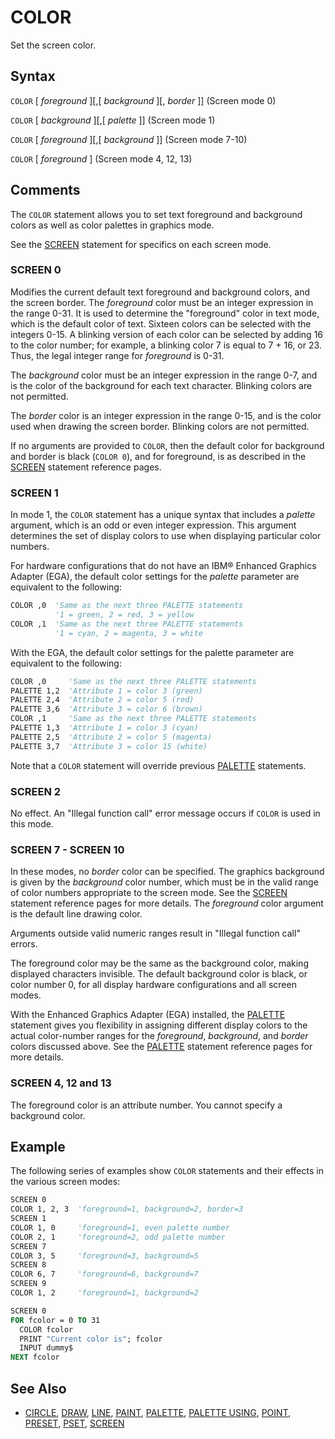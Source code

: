# COLOR

Set the screen color.

## Syntax

`COLOR` [ *foreground* ][,[ *background* ][, *border* ]]
  (Screen mode 0)

`COLOR` [ *background* ][,[ *palette* ]]
  (Screen mode 1)

`COLOR` [ *foreground* ][,[ *background* ]]
  (Screen mode 7-10)

`COLOR` [ *foreground* ]
  (Screen mode 4, 12, 13)

## Comments

The `COLOR` statement allows you to set text foreground and background colors as well as color palettes in graphics mode.

See the [SCREEN](SCREEN) statement for specifics on each screen mode.

### SCREEN 0

Modifies the current default text foreground and background colors, and the screen border. The *foreground* color must be an integer expression in the range 0-31. It is used to determine the "foreground" color in text mode, which is the default color of text. Sixteen colors can be selected with the integers 0-15. A blinking version of each color can be selected by adding 16 to the color number; for example, a blinking color 7 is equal to 7 + 16, or 23. Thus, the legal integer range for *foreground* is 0-31.

The *background* color must be an integer expression in the range 0-7, and is the color of the background for each text character. Blinking colors are not permitted.

The *border* color is an integer expression in the range 0-15, and is the color used when drawing the screen border. Blinking colors are not permitted.

If no arguments are provided to `COLOR`, then the default color for background and border is black (`COLOR 0`), and for foreground, is as described in the [SCREEN](SCREEN) statement reference pages.

### SCREEN 1

In mode 1, the `COLOR` statement has a unique syntax that includes a *palette* argument, which is an odd or even integer expression. This argument determines the set of display colors to use when displaying particular color numbers.

For hardware configurations that do not have an IBM® Enhanced Graphics Adapter (EGA), the default color settings for the *palette* parameter are equivalent to the following:

```vb
COLOR ,0  'Same as the next three PALETTE statements
          '1 = green, 2 = red, 3 = yellow
COLOR ,1  'Same as the next three PALETTE statements
          '1 = cyan, 2 = magenta, 3 = white
```

With the EGA, the default color settings for the palette parameter are equivalent to the following:

```vb
COLOR ,0     'Same as the next three PALETTE statements
PALETTE 1,2  'Attribute 1 = color 3 (green)
PALETTE 2,4  'Attribute 2 = color 5 (red)
PALETTE 3,6  'Attribute 3 = color 6 (brown)
COLOR ,1     'Same as the next three PALETTE statements
PALETTE 1,3  'Attribute 1 = color 3 (cyan)
PALETTE 2,5  'Attribute 2 = color 5 (magenta)
PALETTE 3,7  'Attribute 3 = color 15 (white)
```

Note that a `COLOR` statement will override previous [PALETTE](PALETTE) statements.

### SCREEN 2

No effect. An "Illegal function call" error message occurs if `COLOR` is used in this mode.

### SCREEN 7 - SCREEN 10

In these modes, no *border* color can be specified. The graphics background is given by the *background* color number, which must be in the valid range of color numbers appropriate to the screen mode. See the [SCREEN](SCREEN) statement reference pages for more details. The *foreground* color argument is the default line drawing color.

Arguments outside valid numeric ranges result in "Illegal function call" errors.

The foreground color may be the same as the background color, making displayed characters invisible. The default background color is black, or color number 0, for all display hardware configurations and all screen modes.

With the Enhanced Graphics Adapter (EGA) installed, the [PALETTE](PALETTE) statement gives you flexibility in assigning different display colors to the actual color-number ranges for the *foreground*, *background*, and *border* colors discussed above. See the [PALETTE](PALETTE) statement reference pages for more details.

### SCREEN 4, 12 and 13

The foreground color is an attribute number. You cannot specify a background color.

## Example

The following series of examples show `COLOR` statements and their effects in the various screen modes:

```vb
SCREEN 0
COLOR 1, 2, 3  'foreground=1, background=2, border=3 
SCREEN 1
COLOR 1, 0     'foreground=1, even palette number
COLOR 2, 1     'foreground=2, odd palette number
SCREEN 7
COLOR 3, 5     'foreground=3, background=5
SCREEN 8
COLOR 6, 7     'foreground=6, background=7
SCREEN 9
COLOR 1, 2     'foreground=1, background=2
```

```vb
SCREEN 0
FOR fcolor = 0 TO 31
  COLOR fcolor
  PRINT "Current color is"; fcolor
  INPUT dummy$
NEXT fcolor
```

## See Also

* [CIRCLE](CIRCLE), [DRAW](DRAW), [LINE](LINE), [PAINT](PAINT), [PALETTE](PALETTE), [PALETTE USING](PALETTE-USING), [POINT](POINT), [PRESET](PRESET), [PSET](PSET), [SCREEN](SCREEN)

